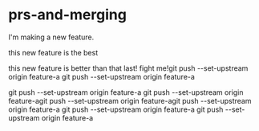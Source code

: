 # prs-and-merging

I'm making a new feature.

this new feature is the best

this new feature is better than that last! fight me!git push --set-upstream origin feature-a
git push --set-upstream origin feature-a

git push --set-upstream origin feature-a
git push --set-upstream origin feature-agit push --set-upstream origin feature-agit push --set-upstream origin feature-a
git push --set-upstream origin feature-a
git push --set-upstream origin feature-a